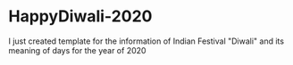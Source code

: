 # HappyDiwali-2020
I just created template for the information of Indian Festival "Diwali" and its meaning of days  for the year of 2020   
